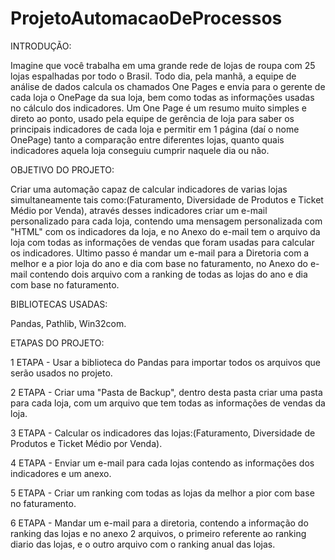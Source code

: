 # ProjetoAutomacaoDeProcessos

 INTRODUÇÃO:
 
 Imagine que você trabalha em uma grande rede de lojas de roupa com 25 lojas espalhadas por todo o Brasil.
Todo dia, pela manhã, a equipe de análise de dados calcula os chamados One Pages e envia para o gerente de cada loja o OnePage da sua loja, bem como todas as          informações usadas no cálculo dos indicadores.
Um One Page é um resumo muito simples e direto ao ponto, usado pela equipe de gerência de loja para saber os principais indicadores de cada loja e permitir em 1        página (daí o nome OnePage) tanto a comparação entre diferentes lojas, quanto quais indicadores aquela loja conseguiu cumprir naquele dia ou não.
 
 
 OBJETIVO DO PROJETO:
 
 Criar uma automação capaz de calcular indicadores de varias lojas simultaneamente tais como:(Faturamento, Diversidade de Produtos e Ticket Médio por Venda), através  desses indicadores criar um e-mail personalizado para cada loja, contendo uma mensagem personalizada com "HTML"  com os indicadores da loja, e no Anexo do e-mail tem o arquivo da loja com todas as informações de vendas que foram usadas para calcular os indicadores. Ultimo passo é mandar um e-mail para a Diretoria com a melhor e a pior loja do ano e dia com base no faturamento, no Anexo do e-mail contendo dois arquivo com a ranking de todas as lojas do ano e dia com base no faturamento.
 
 
 BIBLIOTECAS USADAS:
 
 Pandas,
 Pathlib,
 Win32com.
 
 
 ETAPAS DO PROJETO:
 
 1 ETAPA - Usar a biblioteca do Pandas para importar todos os arquivos que serão usados no projeto.
 
 2 ETAPA - Criar uma "Pasta de Backup", dentro desta pasta criar uma pasta para cada loja, com um arquivo que tem todas as informações de vendas da loja.
 
 3 ETAPA - Calcular os indicadores das lojas:(Faturamento, Diversidade de Produtos e Ticket Médio por Venda).
 
 4 ETAPA - Enviar um e-mail para cada lojas contendo as informações dos indicadores e um anexo.
 
 5 ETAPA - Criar um ranking com todas as lojas da melhor a pior com base no faturamento.
 
 6 ETAPA - Mandar um e-mail para a diretoria, contendo a informação do ranking das lojas e no anexo 2 arquivos, o primeiro referente ao ranking diario das lojas, e o outro arquivo com o ranking anual das lojas.
 

